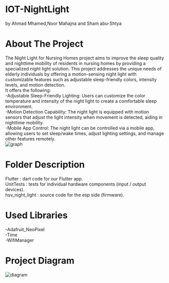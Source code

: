 # IOT-NightLight 
by Ahmad Mhamed,Noor Mahajna and Sham abu-Shtya
# About The Project
The Night Light for Nursing Homes project aims to improve the sleep quality and nighttime mobility of residents in nursing homes by providing a specialized night light solution. This project addresses the unique needs of elderly individuals by offering a motion-sensing night light with customizable features such as adjustable sleep-friendly colors, intensity levels, and motion detection.\
It offers the following:\
-Adjustable Sleep-Friendly Lighting: Users can customize the color temperature and intensity of the night light to create a comfortable sleep environment.\
-Motion Detection Capability: The night light is equipped with motion sensors that adjust the light intensity when movement is detected, aiding in nighttime mobility.\
-Mobile App Control: The night light can be controlled via a mobile app, allowing users to set sleep/wake times, adjust lighting settings, and manage other features remotely.\
![graph](https://github.com/MhamedAhmad/IOT-NightLight/assets/158752975/83a8937a-b598-44b9-86f2-2782f093c19b)

# Folder Description
Flutter : dart code for our Flutter app.\
UnitTests : tests for individual hardware components (input / output devices).\
hsv_night_light : source code for the esp side (firmware).
# Used Libraries
-Adafruit_NeoPixel\
-Time\
-WifiManager
# Project Diagram
![diagram](https://github.com/MhamedAhmad/IOT-NightLight/assets/158752975/be8331c8-610c-4ad4-be84-3aa3df369528)


